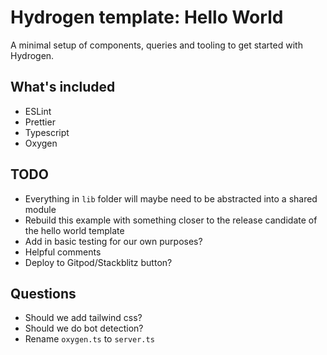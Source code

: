 # Hydrogen template: Hello World

A minimal setup of components, queries and tooling to get started with Hydrogen.

## What's included

- ESLint
- Prettier
- Typescript
- Oxygen

## TODO

- Everything in `lib` folder will maybe need to be abstracted into a shared module
- Rebuild this example with something closer to the release candidate of the hello world template
- Add in basic testing for our own purposes?
- Helpful comments
- Deploy to Gitpod/Stackblitz button?

## Questions

- Should we add tailwind css?
- Should we do bot detection?
- Rename `oxygen.ts` to `server.ts`
